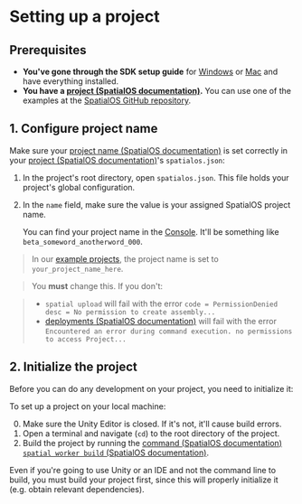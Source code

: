 # Setting up a project

## Prerequisites

* **You've gone through the SDK setup guide** for [Windows](../get-started/setup/win.md) or
[Mac](../get-started/setup/mac.md) and have
    everything installed.
* **You have a [project (SpatialOS documentation)](https://docs.improbable.io/reference/13.0/shared/glossary#project).** You can use one of the examples at the
[SpatialOS GitHub repository](https://github.com/spatialos).

## 1. Configure project name

Make sure your [project name (SpatialOS documentation)](https://docs.improbable.io/reference/13.0/shared/glossary#project-name) is set correctly in your
[project (SpatialOS documentation)](https://docs.improbable.io/reference/13.0/shared/glossary#project)'s `spatialos.json`:

1. In the project's root directory, open `spatialos.json`. This file holds your project's global configuration.
2. In the `name` field, make sure the value is your assigned SpatialOS project name.

    You can find your project name in the [Console](https://console.improbable.io). It'll be something
    like `beta_someword_anotherword_000`.

> In our [example projects](https://github.com/spatialos), the
project name is set to `your_project_name_here`.

> You **must** change this. If you don't:

> * `spatial upload` will fail with the error `code = PermissionDenied desc = No permission to create assembly...`
> * [deployments (SpatialOS documentation)](https://docs.improbable.io/reference/13.0/shared/glossary#deploying) will fail with the error
`Encountered an error during command execution. no permissions to access Project...`

## 2. Initialize the project

Before you can do any development on your project, you need to initialize it:

To set up a project on your local machine:

0. Make sure the Unity Editor is closed. If it's not, it'll cause build errors.
0. Open a terminal and navigate (`cd`) to the root directory of the project.
0. Build the project by running the
[command (SpatialOS documentation)](https://docs.improbable.io/reference/13.0/shared/glossary#the-spatial-command-line-tool)
[`spatial worker build` (SpatialOS documentation)](https://docs.improbable.io/reference/13.0/shared/spatial-cli/spatial-worker-build).

Even if you're going to use Unity or an IDE and not the command line to build, you must build your project first, since
this will properly initialize it (e.g. obtain relevant dependencies).
